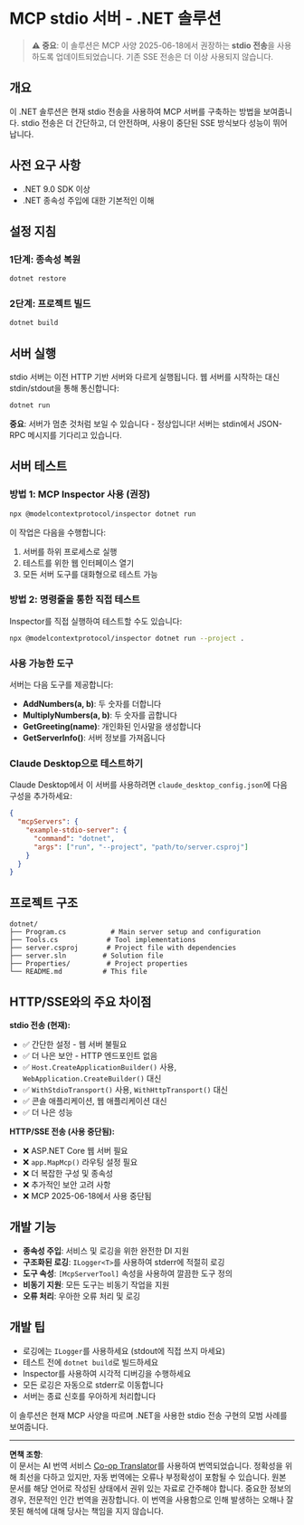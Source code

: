 <!--
CO_OP_TRANSLATOR_METADATA:
{
  "original_hash": "69372338676e01a2c97f42f70fdfbf42",
  "translation_date": "2025-08-26T20:18:35+00:00",
  "source_file": "03-GettingStarted/05-stdio-server/solution/dotnet/README.md",
  "language_code": "ko"
}
-->
# MCP stdio 서버 - .NET 솔루션

> **⚠️ 중요**: 이 솔루션은 MCP 사양 2025-06-18에서 권장하는 **stdio 전송**을 사용하도록 업데이트되었습니다. 기존 SSE 전송은 더 이상 사용되지 않습니다.

## 개요

이 .NET 솔루션은 현재 stdio 전송을 사용하여 MCP 서버를 구축하는 방법을 보여줍니다. stdio 전송은 더 간단하고, 더 안전하며, 사용이 중단된 SSE 방식보다 성능이 뛰어납니다.

## 사전 요구 사항

- .NET 9.0 SDK 이상
- .NET 종속성 주입에 대한 기본적인 이해

## 설정 지침

### 1단계: 종속성 복원

```bash
dotnet restore
```

### 2단계: 프로젝트 빌드

```bash
dotnet build
```

## 서버 실행

stdio 서버는 이전 HTTP 기반 서버와 다르게 실행됩니다. 웹 서버를 시작하는 대신 stdin/stdout을 통해 통신합니다:

```bash
dotnet run
```

**중요**: 서버가 멈춘 것처럼 보일 수 있습니다 - 정상입니다! 서버는 stdin에서 JSON-RPC 메시지를 기다리고 있습니다.

## 서버 테스트

### 방법 1: MCP Inspector 사용 (권장)

```bash
npx @modelcontextprotocol/inspector dotnet run
```

이 작업은 다음을 수행합니다:
1. 서버를 하위 프로세스로 실행
2. 테스트를 위한 웹 인터페이스 열기
3. 모든 서버 도구를 대화형으로 테스트 가능

### 방법 2: 명령줄을 통한 직접 테스트

Inspector를 직접 실행하여 테스트할 수도 있습니다:

```bash
npx @modelcontextprotocol/inspector dotnet run --project .
```

### 사용 가능한 도구

서버는 다음 도구를 제공합니다:

- **AddNumbers(a, b)**: 두 숫자를 더합니다
- **MultiplyNumbers(a, b)**: 두 숫자를 곱합니다  
- **GetGreeting(name)**: 개인화된 인사말을 생성합니다
- **GetServerInfo()**: 서버 정보를 가져옵니다

### Claude Desktop으로 테스트하기

Claude Desktop에서 이 서버를 사용하려면 `claude_desktop_config.json`에 다음 구성을 추가하세요:

```json
{
  "mcpServers": {
    "example-stdio-server": {
      "command": "dotnet",
      "args": ["run", "--project", "path/to/server.csproj"]
    }
  }
}
```

## 프로젝트 구조

```
dotnet/
├── Program.cs           # Main server setup and configuration
├── Tools.cs            # Tool implementations
├── server.csproj       # Project file with dependencies
├── server.sln         # Solution file
├── Properties/         # Project properties
└── README.md          # This file
```

## HTTP/SSE와의 주요 차이점

**stdio 전송 (현재):**
- ✅ 간단한 설정 - 웹 서버 불필요
- ✅ 더 나은 보안 - HTTP 엔드포인트 없음
- ✅ `Host.CreateApplicationBuilder()` 사용, `WebApplication.CreateBuilder()` 대신
- ✅ `WithStdioTransport()` 사용, `WithHttpTransport()` 대신
- ✅ 콘솔 애플리케이션, 웹 애플리케이션 대신
- ✅ 더 나은 성능

**HTTP/SSE 전송 (사용 중단됨):**
- ❌ ASP.NET Core 웹 서버 필요
- ❌ `app.MapMcp()` 라우팅 설정 필요
- ❌ 더 복잡한 구성 및 종속성
- ❌ 추가적인 보안 고려 사항
- ❌ MCP 2025-06-18에서 사용 중단됨

## 개발 기능

- **종속성 주입**: 서비스 및 로깅을 위한 완전한 DI 지원
- **구조화된 로깅**: `ILogger<T>`를 사용하여 stderr에 적절히 로깅
- **도구 속성**: `[McpServerTool]` 속성을 사용하여 깔끔한 도구 정의
- **비동기 지원**: 모든 도구는 비동기 작업을 지원
- **오류 처리**: 우아한 오류 처리 및 로깅

## 개발 팁

- 로깅에는 `ILogger`를 사용하세요 (stdout에 직접 쓰지 마세요)
- 테스트 전에 `dotnet build`로 빌드하세요
- Inspector를 사용하여 시각적 디버깅을 수행하세요
- 모든 로깅은 자동으로 stderr로 이동합니다
- 서버는 종료 신호를 우아하게 처리합니다

이 솔루션은 현재 MCP 사양을 따르며 .NET을 사용한 stdio 전송 구현의 모범 사례를 보여줍니다.

---

**면책 조항**:  
이 문서는 AI 번역 서비스 [Co-op Translator](https://github.com/Azure/co-op-translator)를 사용하여 번역되었습니다. 정확성을 위해 최선을 다하고 있지만, 자동 번역에는 오류나 부정확성이 포함될 수 있습니다. 원본 문서를 해당 언어로 작성된 상태에서 권위 있는 자료로 간주해야 합니다. 중요한 정보의 경우, 전문적인 인간 번역을 권장합니다. 이 번역을 사용함으로 인해 발생하는 오해나 잘못된 해석에 대해 당사는 책임을 지지 않습니다.